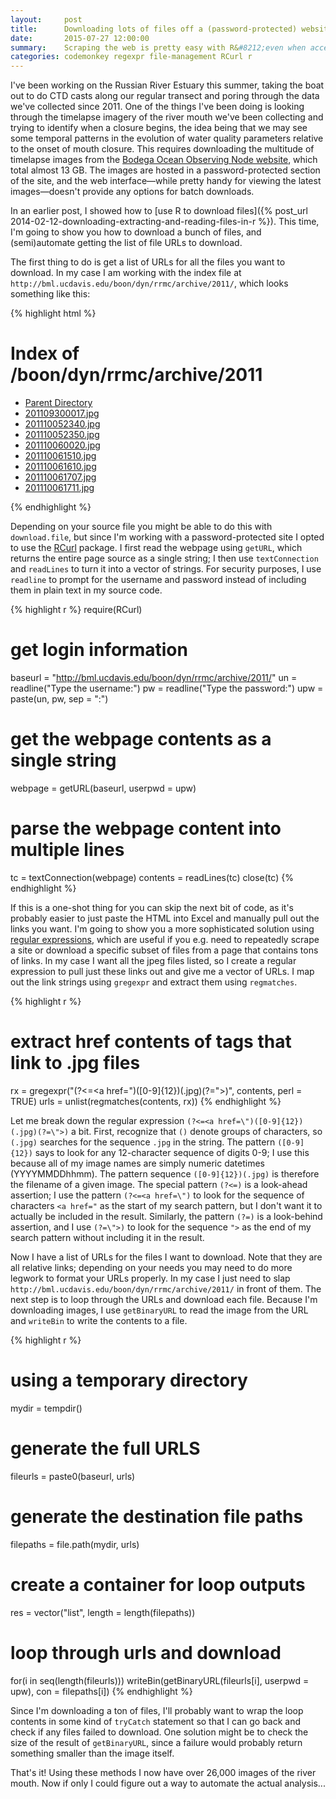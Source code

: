 ```yaml
---
layout:     post
title:      Downloading lots of files off a (password-protected) website with R
date:       2015-07-27 12:00:00
summary:    Scraping the web is pretty easy with R&#8212;even when accessing a password-protected site.
categories: codemonkey regexpr file-management RCurl r
---
```


I've been working on the Russian River Estuary this summer, taking the boat out
to do CTD casts along our regular transect and poring through the data we've 
collected since 2011. One of the things I've been doing is looking through the 
timelapse imagery of the river mouth we've been collecting and trying to 
identify when a closure begins, the idea being that we may see some temporal 
patterns in the evolution of water quality parameters relative to the onset of 
mouth closure. This requires downloading the multitude of timelapse images from 
the [Bodega Ocean Observing Node website](http://bml.ucdavis.edu/boon/), which 
total almost 13 GB. The images are hosted in a password-protected section of 
the site, and the web interface&#8212;while pretty handy for viewing the latest 
images&#8212;doesn't provide any options for batch downloads. 

In an earlier post, I showed how to 
[use R to download files]({% post_url 2014-02-12-downloading-extracting-and-reading-files-in-r %}).
This time, I'm going to show you how to download a bunch of files, and 
(semi)automate getting the list of file URLs to download.

The first thing to do is get a list of URLs for all the files you want to 
download. In my case I am working with the index file at 
`http://bml.ucdavis.edu/boon/dyn/rrmc/archive/2011/`, which looks something
like this: 

{% highlight html %}
<!DOCTYPE HTML PUBLIC "-//W3C//DTD HTML 3.2 Final//EN">
<html>
 <head>
  <title>Index of /boon/dyn/rrmc/archive/2011</title>
 </head>
 <body>
<h1>Index of /boon/dyn/rrmc/archive/2011</h1>
<ul><li><a href="/boon/dyn/rrmc/archive/"> Parent Directory</a></li>
<li><a href="201109300017.jpg"> 201109300017.jpg</a></li>
<li><a href="201110052340.jpg"> 201110052340.jpg</a></li>
<li><a href="201110052350.jpg"> 201110052350.jpg</a></li>
<li><a href="201110060020.jpg"> 201110060020.jpg</a></li>
<li><a href="201110061510.jpg"> 201110061510.jpg</a></li>
<li><a href="201110061610.jpg"> 201110061610.jpg</a></li>
<li><a href="201110061707.jpg"> 201110061707.jpg</a></li>
<li><a href="201110061711.jpg"> 201110061711.jpg</a></li>
</ul>
</body></html>
{% endhighlight %}

Depending on your source file you might be able to do this with 
`download.file`, but since I'm working with a password-protected site I opted
to use the [RCurl](https://cran.r-project.org/web/packages/RCurl/index.html) 
package. I first read the webpage using `getURL`, which returns the entire page
source as a single string; I then use `textConnection` and `readLines` to turn
it into a vector of strings. For security purposes, I use `readline` to prompt
for the username and password instead of including them in plain text in my 
source code.

{% highlight r %}
require(RCurl)
# get login information
baseurl = "http://bml.ucdavis.edu/boon/dyn/rrmc/archive/2011/"
un = readline("Type the username:")
pw = readline("Type the password:")
upw = paste(un, pw, sep = ":")
# get the webpage contents as a single string
webpage = getURL(baseurl, userpwd = upw)
# parse the webpage content into multiple lines
tc = textConnection(webpage)
contents = readLines(tc)
close(tc)
{% endhighlight %}

If this is a one-shot thing for you can skip the next bit of code, as 
it's probably easier to just paste the HTML into Excel and manually pull out 
the links you want. I'm going to show you a more sophisticated solution using 
[regular expressions](https://stat.ethz.ch/R-manual/R-devel/library/base/html/regex.html), 
which are useful if you e.g. need to repeatedly scrape a site or 
download a specific subset of files from a page that contains tons of links. In
my case I want all the jpeg files listed, so I create a regular expression 
to pull just these links out and give me a vector of URLs. I map out the link 
strings using `gregexpr` and extract them using `regmatches`.

{% highlight r %}
# extract href contents of <a> tags that link to .jpg files
rx = gregexpr("(?<=<a href=\")([0-9]{12})(.jpg)(?=\">)",
  contents, perl = TRUE)
urls = unlist(regmatches(contents, rx))
{% endhighlight %}

Let me break down the regular expression 
`(?<=<a href=\")([0-9]{12})(.jpg)(?=\">)` a bit. First, recognize that `()` 
denote groups of characters, so `(.jpg)` searches for the sequence `.jpg` in 
the string. The pattern `([0-9]{12})` says to look for any 12-character 
sequence of digits 0-9; I use this because all of my image names are simply 
numeric datetimes (YYYYMMDDhhmm). The pattern sequence `([0-9]{12})(.jpg)` is
therefore the filename of a given image. The special pattern `(?<=)` is a 
look-ahead assertion; I use the pattern `(?<=<a href=\")` to look for the 
sequence of characters `<a href="` as the start of my search pattern, but I 
don't want it to actually be included in the result. Similarly, the 
pattern `(?=)` is a look-behind assertion, and I use `(?=\">)` to look for 
the sequence `">` as the end of my search pattern without including it in the
result.

Now I have a list of URLs for the files I want to download. Note that they are
all relative links; depending on your needs you may need to do more legwork to
format your URLs properly. In my case I just need to slap 
`http://bml.ucdavis.edu/boon/dyn/rrmc/archive/2011/` in front of them. The next
step is to loop through the URLs and download each file. Because I'm 
downloading images, I use `getBinaryURL` to read the image from the URL and 
`writeBin` to write the contents to a file.

{% highlight r %}
# using a temporary directory
mydir = tempdir()
# generate the full URLS
fileurls = paste0(baseurl, urls)
# generate the destination file paths
filepaths = file.path(mydir, urls)
# create a container for loop outputs
res = vector("list", length = length(filepaths))
# loop through urls and download
for(i in seq(length(fileurls)))
  writeBin(getBinaryURL(fileurls[i], userpwd = upw), 
    con = filepaths[i])
{% endhighlight %}

Since I'm downloading a ton of files, I'll probably want to wrap the loop 
contents in some kind of `tryCatch` statement so that I can go back and check 
if any files failed to download. One solution might be to check the size of the 
result of `getBinaryURL`, since a failure would probably return something 
smaller than the image itself.

That's it! Using these methods I now have over 26,000 images of the river 
mouth. Now if only I could figure out a way to automate the actual analysis...
